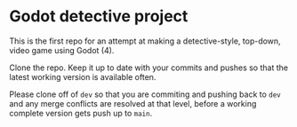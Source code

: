 # Godot detective project

This is the first repo for an attempt at making a detective-style, top-down, video game using Godot (4).

Clone the repo. Keep it up to date with your commits and pushes so that the latest working version is available often.

Please clone off of `dev` so that you are commiting and pushing back to `dev` and any merge conflicts are resolved at that level, before a working complete version gets push up to `main`.

